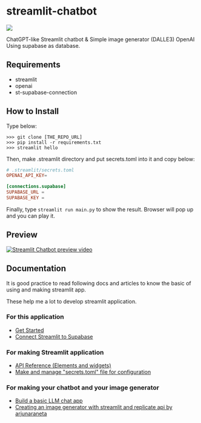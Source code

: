 # streamlit-chatbot
[![](https://dcbadge.vercel.app/api/server/cHekprskVE)](https://discord.gg/cHekprskVE)

ChatGPT-like Streamlit chatbot & Simple image generator (DALLE3) OpenAI
Using supabase as database.

## Requirements
* streamlit
* openai
* st-supabase-connection

## How to Install
Type below:

```
>>> git clone [THE_REPO_URL]
>>> pip install -r requirements.txt
>>> streamlit hello
```

Then, make .streamlit directory and put secrets.toml into it and copy below:

```toml
# .streamlit/secrets.toml
OPENAI_API_KEY=

[connections.supabase]
SUPABASE_URL = 
SUPABASE_KEY = 
```

Finally, type `streamlit run main.py` to show the result. Browser will pop up and you can play it.

## Preview
[![Streamlit Chatbot preview video](https://img.youtube.com/vi/8pHC8mKl3VI/0.jpg)](https://www.youtube.com/watch?v=8pHC8mKl3VI)

## Documentation
It is good practice to read following docs and articles to know the basic of using and making streamlit app.

These help me a lot to develop streamlit application.

### For this application
* <a href="https://docs.streamlit.io/get-started">Get Started</a>
* <a href="https://docs.streamlit.io/develop/tutorials/databases/supabase">Connect Streamlit to Supabase</a>

### For making Streamlit application
* <a href="https://docs.streamlit.io/develop/api-reference">API Reference (Elements and widgets)</a>
* <a href="https://docs.streamlit.io/develop/api-reference/connections/secrets.toml">Make and manage "secrets.toml" file for configuration</a>

### For making your chatbot and your image generator
* <a href="https://docs.streamlit.io/develop/tutorials/llms/build-conversational-apps">Build a basic LLM chat app</a>
* <a href="https://medium.com/@arjunaraneta/creating-an-image-generator-with-streamlit-and-replicate-api-hint-its-pretty-easy-a995ff3d1d0a">Creating an image generator with streamlit and replicate api by arjunaraneta</a>
